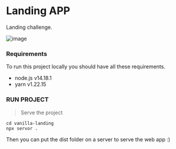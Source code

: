# Landing APP

Landing challenge.

![image](https://i.imgur.com/RTnSm3T.png)

### Requirements

To run this project locally you should have all these requirements.

- node.js v14.18.1
- yarn v1.22.15

### RUN PROJECT

> Serve the project

```
cd vanilla-landing
npx servor .
```

Then you can put the dist folder on a server to serve the web app :)
